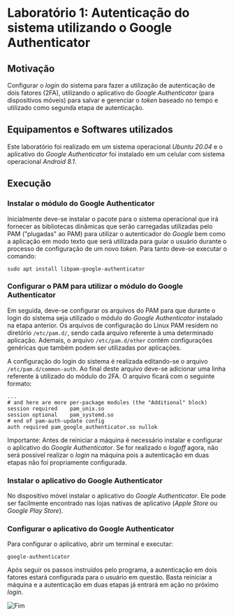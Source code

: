 # Laboratório 1: Autenticação do sistema utilizando o Google Authenticator

## Motivação

Configurar o _login_ do sistema para fazer a utilização de autenticação de dois fatores (2FA), utilizando o aplicativo do _Google Authenticator_ (para dispositivos móveis) para salvar e gerenciar o _token_ baseado no tempo e utilizado como segunda etapa de autenticação.

## Equipamentos e Softwares utilizados

Este laboratório foi realizado em um sistema operacional _Ubuntu 20.04_ e o aplicativo do _Google Authenticator_ foi instalado em um celular com sistema operacional _Android 8.1_.


## Execução

### Instalar o módulo do Google Authenticator

Inicialmente deve-se instalar o pacote para o sistema operacional que irá fornecer as bibliotecas dinâmicas que serão carregadas utilizadas pelo PAM ("plugadas" ao PAM) para utilizar o autenticador do _Google_ bem como a aplicação em modo texto que será utilizada para guiar o usuário durante o processo de configuração de um novo _token_. Para tanto deve-se executar o comando:

```
sudo apt install libpam-google-authenticator
```

### Configurar o PAM para utilizar o módulo do Google Authenticator

Em seguida, deve-se configurar os arquivos do PAM para que durante o login do sistema seja utilizado o módulo do _Google Authenticator_ instalado na etapa anterior. Os arquivos de configuração do Linux PAM residem no diretório `/etc/pam.d/`, sendo cada arquivo referente à uma determinado aplicação. Ademais, o arquivo `/etc/pam.d/other` contém configurações genéricas que também podem ser utilizadas por aplicações.

A configuração do login do sistema é realizada editando-se o arquivo `/etc/pam.d/common-auth`. Ao final deste arquivo deve-se adicionar uma linha referente à utilizado do módulo do 2FA. O arquivo ficará com o seguinte formato:

```
...
# and here are more per-package modules (the "Additional" block)
session required    pam_unix.so
session optional    pam_systemd.so
# end of pam-auth-update config
auth required pam_google_authenticator.so nullok
```

Importante: Antes de reiniciar a máquina é necessário instalar e configurar o aplicativo do _Google Authenticator_. Se for realizado o _logoff_ agora, não será possível realizar o _login_ na máquina pois a autenticação em duas etapas não foi propriamente configurada.

### Instalar o aplicativo do Google Authenticator

No dispositivo móvel instalar o aplicativo do _Google Authenticator_. Ele pode ser facilmente encontrado nas lojas nativas de aplicativo (_Apple Store_ ou _Google Play Store_).

### Configurar o aplicativo do Google Authenticator

Para configurar o aplicativo, abrir um terminal e executar:

```
google-authenticator
```

Após seguir os passos instruídos pelo programa, a autenticação em dois fatores estará configurada para o usuário em questão. Basta reiniciar a máquina e a autenticação em duas etapas já entrará em ação no próximo _login_.

![Fim](https://media.giphy.com/media/XreQmk7ETCak0/giphy.gif)
